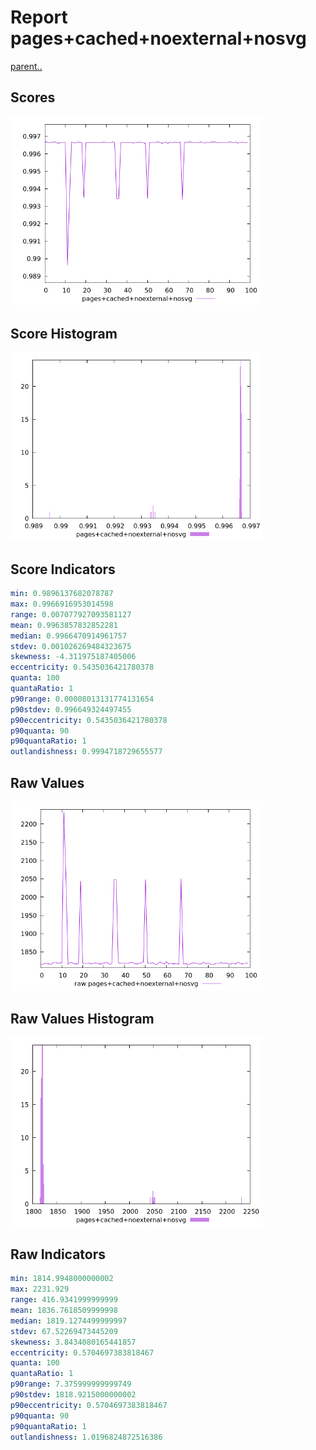 # Report pages+cached+noexternal+nosvg

[parent..](./..)  


## Scores

![score](./score.png)  

## Score Histogram

![hist](./hist.png)  

## Score Indicators

```yaml
min: 0.9896137682078787
max: 0.9966916953014598
range: 0.007077927093581127
mean: 0.9963857832852281
median: 0.9966470914961757
stdev: 0.001026269484323675
skewness: -4.311975187405006
eccentricity: 0.5435036421780378
quanta: 100
quantaRatio: 1
p90range: 0.00008013131774131654
p90stdev: 0.996649324497455
p90eccentricity: 0.5435036421780378
p90quanta: 90
p90quantaRatio: 1
outlandishness: 0.9994718729655577

```

## Raw Values

![raw](./raw.png)  

## Raw Values Histogram

![raw hist](./raw_hist.png)  

## Raw Indicators

```yaml
min: 1814.9948000000002
max: 2231.929
range: 416.9341999999999
mean: 1836.7618509999998
median: 1819.1274499999997
stdev: 67.52269473445209
skewness: 3.8434080165441857
eccentricity: 0.5704697383818467
quanta: 100
quantaRatio: 1
p90range: 7.375999999999749
p90stdev: 1818.9215000000002
p90eccentricity: 0.5704697383818467
p90quanta: 90
p90quantaRatio: 1
outlandishness: 1.0196824872516386

```

<style>
  img {
    max-width: 80%;
  }
</style>
      
